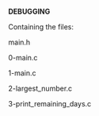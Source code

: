 **DEBUGGING**

Containing the files:

main.h 

0-main.c 

1-main.c 

2-largest_number.c 

3-print_remaining_days.c
